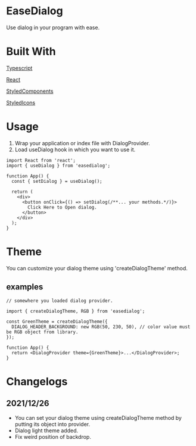 # EaseDialog

Use dialog in your program with ease.

# Built With

[Typescript](https://www.typescriptlang.org/)

[React](https://reactjs.org/)

[StyledComponents](https://styled-components.com/)

[StyledIcons](https://github.com/styled-icons/styled-icons)

# Usage

1. Wrap your application or index file with DialogProvider.
2. Load useDialog hook in which you want to use it.

```tsx
import React from 'react';
import { useDialog } from 'easedialog';

function App() {
  const { setDialog } = useDialog();

  return (
    <div>
      <button onClick={() => setDialog(/**... your methods.*/)}>
        Click Here to Open dialog.
      </button>
    </div>
  );
}
```

# Theme

You can customize your dialog theme using 'createDialogTheme' method.

## examples

```tsx
// somewhere you loaded dialog provider.

import { createDialogTheme, RGB } from 'easedialog';

const GreenTheme = createDialogTheme({
  DIALOG_HEADER_BACKGROUND: new RGB(50, 230, 50), // color value must be RGB object from library.
});

function App() {
  return <DialogProvider theme={GreenTheme}>...</DialogProvider>;
}
```

# Changelogs

## 2021/12/26

- You can set your dialog theme using createDialogTheme method by putting its object into provider.
- Dialog light theme added.
- Fix weird position of backdrop.
